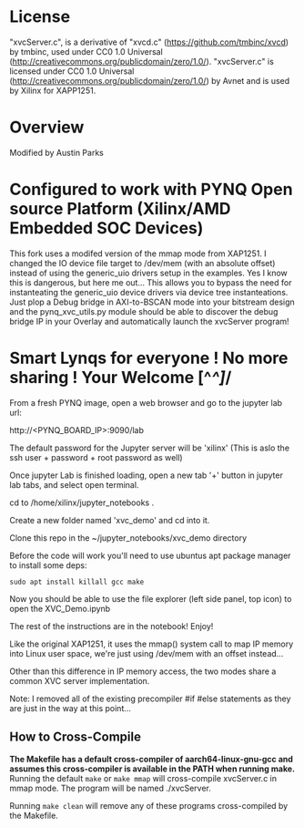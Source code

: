 # License
"xvcServer.c", is a derivative of "xvcd.c" (https://github.com/tmbinc/xvcd) 
by tmbinc, used under CC0 1.0 Universal (http://creativecommons.org/publicdomain/zero/1.0/). 
"xvcServer.c" is licensed under CC0 1.0 Universal (http://creativecommons.org/publicdomain/zero/1.0/) 
by Avnet and is used by Xilinx for XAPP1251.

# Overview
Modified by Austin Parks
# Configured to work with PYNQ Open source Platform (Xilinx/AMD Embedded SOC Devices)

This fork uses a modifed version of the mmap mode from XAP1251. I changed the IO device file target to /dev/mem (with an absolute offset) instead of using the generic_uio drivers setup in the examples. Yes I know this is dangerous, but here me out... This allows you to bypass the need for instanteating the generic_uio device drivers via device tree instanteations. Just plop a Debug bridge in AXI-to-BSCAN mode into your bitstream design and the pynq_xvc_utils.py module should be able to discover the debug bridge IP in your Overlay and automatically launch the xvcServer program!

# Smart Lynqs for everyone ! No more sharing ! Your Welcome [^_^]_/

From a fresh PYNQ image, open a web browser and go to the jupyter lab url:

http://<PYNQ_BOARD_IP>:9090/lab

The default password for the Jupyter server will be 'xilinx'
(This is aslo the ssh user + password + root password as well)

Once jupyter Lab is finished loading, open a new tab '+' button in jupyter lab tabs, and select open terminal.

cd to /home/xilinx/jupyter_notebooks .

Create a new folder named 'xvc_demo' and cd into it.

Clone this repo in the ~/jupyter_notebooks/xvc_demo directory

Before the code will work you'll need to use ubuntus apt package manager to install some deps:

    sudo apt install killall gcc make

Now you should be able to use the file explorer (left side panel, top icon) to open the XVC_Demo.ipynb

The rest of the instructions are in the notebook! Enjoy!

Like the original XAP1251, it uses the mmap() system call to map IP memory into Linux user space, we're just using /dev/mem with an offset instead...

Other than this difference in IP memory access, the two modes share a common XVC server implementation.

Note: I removed all of the existing precompiler #if #else statements as they are just in the way at this point... 

## How to Cross-Compile
**The Makefile has a default cross-compiler of aarch64-linux-gnu-gcc and assumes this cross-compiler is available in the PATH when running make.**
Running the default
`make`
or
`make mmap`
will cross-compile xvcServer.c in mmap mode.  The program will be named ./xvcServer.

Running
`make clean`
will remove any of these programs cross-compiled by the Makefile.
